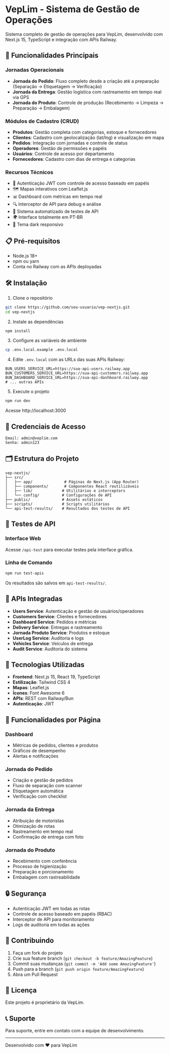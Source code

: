 # VepLim - Sistema de Gestão de Operações

Sistema completo de gestão de operações para VepLim, desenvolvido com Next.js 15, TypeScript e integração com APIs Railway.

## 🚀 Funcionalidades Principais

### Jornadas Operacionais
- **Jornada do Pedido**: Fluxo completo desde a criação até a preparação (Separação → Etiquetagem → Verificação)
- **Jornada da Entrega**: Gestão logística com rastreamento em tempo real via GPS
- **Jornada do Produto**: Controle de produção (Recebimento → Limpeza → Preparação → Embalagem)

### Módulos de Cadastro (CRUD)
- **Produtos**: Gestão completa com categorias, estoque e fornecedores
- **Clientes**: Cadastro com geolocalização (lat/lng) e visualização em mapa
- **Pedidos**: Integração com jornadas e controle de status
- **Operadores**: Gestão de permissões e papéis
- **Usuários**: Controle de acesso por departamento
- **Fornecedores**: Cadastro com dias de entrega e categorias

### Recursos Técnicos
- 🔐 Autenticação JWT com controle de acesso baseado em papéis
- 🗺️ Mapas interativos com Leaflet.js
- 📊 Dashboard com métricas em tempo real
- 🔍 Interceptor de API para debug e análise
- 🧪 Sistema automatizado de testes de API
- 🌍 Interface totalmente em PT-BR
- 🌙 Tema dark responsivo

## 📋 Pré-requisitos

- Node.js 18+ 
- npm ou yarn
- Conta no Railway com as APIs deployadas

## 🛠️ Instalação

1. Clone o repositório
```bash
git clone https://github.com/seu-usuario/vep-nextjs.git
cd vep-nextjs
```

2. Instale as dependências
```bash
npm install
```

3. Configure as variáveis de ambiente
```bash
cp .env.local.example .env.local
```

4. Edite `.env.local` com as URLs das suas APIs Railway:
```env
BUN_USERS_SERVICE_URL=https://sua-api-users.railway.app
BUN_CUSTOMERS_SERVICE_URL=https://sua-api-customers.railway.app
BUN_DASHBOARD_SERVICE_URL=https://sua-api-dashboard.railway.app
# ... outras APIs
```

5. Execute o projeto
```bash
npm run dev
```

Acesse http://localhost:3000

## 🔑 Credenciais de Acesso

```
Email: admin@veplim.com
Senha: admin123
```

## 🗂️ Estrutura do Projeto

```
vep-nextjs/
├── src/
│   ├── app/              # Páginas do Next.js (App Router)
│   ├── components/       # Componentes React reutilizáveis
│   ├── lib/             # Utilitários e interceptors
│   └── config/          # Configurações de API
├── public/              # Assets estáticos
├── scripts/             # Scripts utilitários
└── api-test-results/    # Resultados dos testes de API
```

## 🧪 Testes de API

### Interface Web
Acesse `/api-test` para executar testes pela interface gráfica.

### Linha de Comando
```bash
npm run test-apis
```

Os resultados são salvos em `api-test-results/`.

## 📡 APIs Integradas

- **Users Service**: Autenticação e gestão de usuários/operadores
- **Customers Service**: Clientes e fornecedores
- **Dashboard Service**: Pedidos e métricas
- **Delivery Service**: Entregas e rastreamento
- **Jornada Produto Service**: Produtos e estoque
- **UserLog Service**: Auditoria e logs
- **Vehicles Service**: Veículos de entrega
- **Audit Service**: Auditoria do sistema

## 🎨 Tecnologias Utilizadas

- **Frontend**: Next.js 15, React 19, TypeScript
- **Estilização**: Tailwind CSS 4
- **Mapas**: Leaflet.js
- **Ícones**: Font Awesome 6
- **APIs**: REST com Railway/Bun
- **Autenticação**: JWT

## 📱 Funcionalidades por Página

### Dashboard
- Métricas de pedidos, clientes e produtos
- Gráficos de desempenho
- Alertas e notificações

### Jornada do Pedido
- Criação e gestão de pedidos
- Fluxo de separação com scanner
- Etiquetagem automática
- Verificação com checklist

### Jornada da Entrega
- Atribuição de motoristas
- Otimização de rotas
- Rastreamento em tempo real
- Confirmação de entrega com foto

### Jornada do Produto  
- Recebimento com conferência
- Processo de higienização
- Preparação e porcionamento
- Embalagem com rastreabilidade

## 🔒 Segurança

- Autenticação JWT em todas as rotas
- Controle de acesso baseado em papéis (RBAC)
- Interceptor de API para monitoramento
- Logs de auditoria em todas as ações

## 🤝 Contribuindo

1. Faça um fork do projeto
2. Crie sua feature branch (`git checkout -b feature/AmazingFeature`)
3. Commit suas mudanças (`git commit -m 'Add some AmazingFeature'`)
4. Push para a branch (`git push origin feature/AmazingFeature`)
5. Abra um Pull Request

## 📄 Licença

Este projeto é proprietário da VepLim.

## 📞 Suporte

Para suporte, entre em contato com a equipe de desenvolvimento.

---

Desenvolvido com ❤️ para VepLim